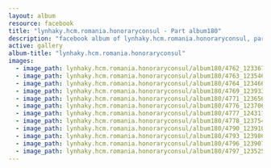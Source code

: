 ```yaml
---
layout: album
resource: facebook
title: "lynhaky.hcm.romania.honoraryconsul - Part album180"
description: "facebook album of lynhaky.hcm.romania.honoraryconsul, part album180."
active: gallery
album-title: "lynhaky.hcm.romania.honoraryconsul"
images:
  - image_path: lynhaky.hcm.romania.honoraryconsul/album180/4762_123367368_3646624592039050_8253136855590096279_n.jpg
  - image_path: lynhaky.hcm.romania.honoraryconsul/album180/4763_123546048_3646624488705727_3733473020458426943_n.jpg
  - image_path: lynhaky.hcm.romania.honoraryconsul/album180/4764_123466209_3646624432039066_5734072935883178868_n.jpg
  - image_path: lynhaky.hcm.romania.honoraryconsul/album180/4769_123933387_3646624198705756_9002436959709443196_n.jpg
  - image_path: lynhaky.hcm.romania.honoraryconsul/album180/4771_123656948_3646624078705768_7712536184479484472_n.jpg
  - image_path: lynhaky.hcm.romania.honoraryconsul/album180/4776_123706077_3646623832039126_5517507040612501539_n.jpg
  - image_path: lynhaky.hcm.romania.honoraryconsul/album180/4777_124311676_3646623748705801_7024710065962560218_n.jpg
  - image_path: lynhaky.hcm.romania.honoraryconsul/album180/4778_123754988_3646623698705806_2042791258634468821_n.jpg
  - image_path: lynhaky.hcm.romania.honoraryconsul/album180/4790_123910407_3646623065372536_7238237245919604074_n.jpg
  - image_path: lynhaky.hcm.romania.honoraryconsul/album180/4793_123986734_3646622825372560_6898854821406352474_n.jpg
  - image_path: lynhaky.hcm.romania.honoraryconsul/album180/4796_123907893_3646622685372574_9076513280191139738_n.jpg
  - image_path: lynhaky.hcm.romania.honoraryconsul/album180/4797_123525388_3646622615372581_3045167468024681675_n.jpg
---
```


